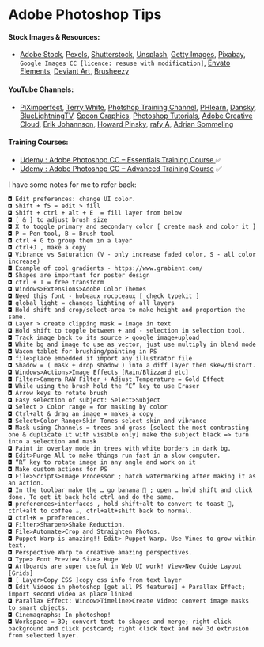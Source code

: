 # Adobe Photoshop Tips

#### Stock Images & Resources:
- [Adobe Stock](https://stock.adobe.com/in/), [Pexels](https://www.pexels.com/), [Shutterstock](https://www.shutterstock.com/), [Unsplash](https://unsplash.com/), [Getty Images](https://www.gettyimages.in/), [Pixabay](https://pixabay.com/), `Google Images CC [licence: resuse with modification]`, [Envato Elements](https://elements.envato.com/), [Deviant Art](https://www.deviantart.com/), [Brusheezy](https://brusheezy.com/)

#### YouTube Channels:

- [PiXimperfect](https://www.youtube.com/channel/UCMrvLMUITAImCHMOhX88PYQ), [Terry White](https://www.youtube.com/user/terrywhitetechblog/videos), [Photshop Training Channel](https://www.youtube.com/user/photoshoptrainingch), [PHlearn](https://www.youtube.com/channel/UC47XN5bhLTBH5TRFyKaUpKg), [Dansky](https://www.youtube.com/channel/UCAbq1eKey19tt-FfaIO1RMA), [BlueLightningTV](https://www.youtube.com/channel/UCDfJlseFwUx2X0h3m5PRILA), [Spoon Graphics](https://www.youtube.com/channel/UC_mkC8ChfzCJcuSqSMwvUWw/videos), [Photoshop Tutorials](https://www.youtube.com/user/NewWorldOps/videos), [Adobe Creative Cloud](https://www.youtube.com/user/AdobeCreativeCloud), [Erik Johannson](https://www.youtube.com/channel/UCjLYVUB1qQquMTSL4n8NY8g), [Howard Pinsky](https://www.youtube.com/user/IceflowStudios/playlists), [rafy A](https://www.youtube.com/channel/UCB69iibkyOYlODhrwJlrzsw), [Adrian Sommeling](https://www.adriansommeling.com/)

#### Training Courses:

- [Udemy : Adobe Photoshop CC – Essentials Training Course
](https://www.udemy.com/course/adobe-photoshop-cc-essentials-training-course/) ✅
- [Udemy : Adobe Photoshop CC – Advanced Training Course](https://www.udemy.com/course/adobe-photoshop-cc-advanced-training-course-tutorial/) ✅


I have some notes for me to refer back:
```
◘ Edit preferences: change UI color.
◘ Shift + f5 = edit > fill
◘ Shift + ctrl + alt + E  = fill layer from below
◘ [ & ] to adjust brush size
◘ X to toggle primary and secondary color [ create mask and color it ]
◘ P = Pen tool, B = Brush tool
◘ ctrl + G to group them in a layer
◘ ctrl+J , make a copy
◘ Vibrance vs Saturation (V - only increase faded color, S - all color increase)
◘ Example of cool gradients - https://www.grabient.com/
◘ Shapes are important for poster design
◘ ctrl + T = free transform
◘ Windows>Extensions>Adobe Color Themes
◘ Need this font - hobeaux rococeaux [ check typekit ]
◘ global light = changes lighting of all layers
◘ Hold shift and crop/select-area to make height and proportion the same.
◘ Layer > create clipping mask = image in text
◘ Hold shift to toggle between + and - selection in selection tool.
◘ Track image back to its source > google image+upload
◘ White bg and image to use as vector, just use multiply in blend mode
◘ Wacom tablet for brushing/painting in PS
◘ file>place embedded if import any illustrator file
◘ Shadow = ( mask + drop shadow ) into a diff layer then skew/distort.
◘ Windows>Actions>Image Effects [Rain/Blizzard etc]
◘ Filter>Camera RAW Filter + Adjust Temperature = Gold Effect
◘ While using the brush hold the “E” key to use Eraser
◘ Arrow keys to rotate brush
◘ Easy selection of subject: Select>Subject
◘ Select > Color range = for masking by color
◘ Ctrl+alt & drag an image = makes a copy
◘ Select>Color Range>Skin Tones select skin and vibrance
◘ Mask using Channels = trees and grass [select the most contrasting one & duplicate it with visible only] make the subject black => turn into a selection and mask
◘ Paint in overlay mode in trees with white borders in dark bg.
◘ Edit>Purge All to make things run fast in a slow computer.
◘ “R” key to rotate image in any angle and work on it
◘ Make custom actions for PS
◘ File>Scripts>Image Processor ; batch watermarking after making it as an action.
◘ In the toolbar make the … go banana 🍌 ; open … hold shift and click done. To get it back hold ctrl and do the same.
◘ preferences>interfaces , hold shift+alt to convert to toast 🍞, ctrl+alt to coffee ☕, ctrl+alt+shift back to normal.
◘ ctrl+K = preferences.
◘ Filter>Sharpen>Shake Reduction.
◘ File>Automate>Crop and Straighten Photos.
◘ Puppet Warp is amazing!! Edit> Puppet Warp. Use Vines to grow within text.
◘ Perspective Warp to creative amazing perspectives.
◘ Type> Font Preview Size> Huge
◘ Artboards are super useful in Web UI work! View>New Guide Layout [Grids]
◘ [ Layer>Copy CSS ]copy css info from text layer
◘ Edit Videos in photoshop [get all PS features] + Parallax Effect; import second video as place linked
◘ Parallax Effect: Window>Timeline>Create Video: convert image masks to smart objects.
◘ Cinemagraphs: In photoshop!
◘ Workspace = 3D; convert text to shapes and merge; right click background and click postcard; right click text and new 3d extrusion from selected layer.

```
